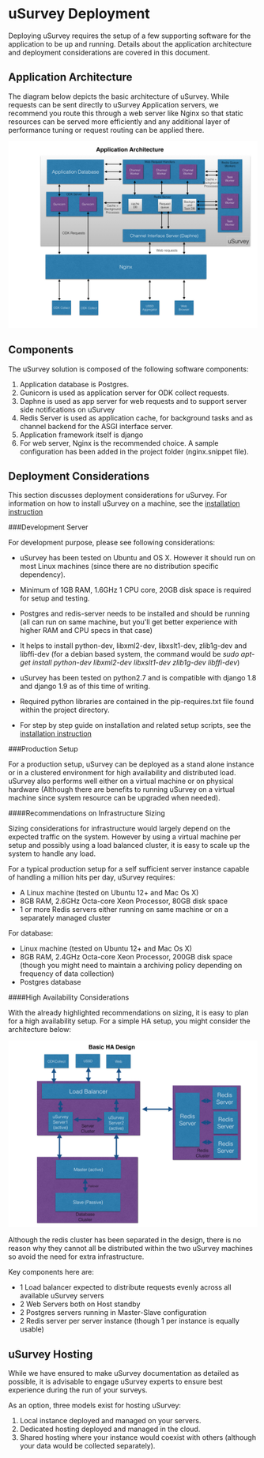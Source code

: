 uSurvey Deployment
==================

Deploying uSurvey requires the setup of a few supporting software for the application to be up and running. Details about the application architecture and deployment considerations are covered in this document.

Application Architecture
------------------------

The diagram below depicts the basic architecture of uSurvey. While requests can be sent directly to uSurvey Application servers, we recommend you route this through a web server like Nginx so that static resources can be served more efficiently and any additional layer of performance tuning or request routing can be applied there.
 
![uSurvey Architecture](./uSurvey-Software-Architecture.jpg)

Components
----------
The uSurvey solution is composed of the following software components:

1. Application database is Postgres.
2. Gunicorn is used as application server for ODK collect requests.
3. Daphne is used as app server for web requests and to support server side notifications on uSurvey
4. Redis Server is used as application cache, for background tasks and as channel backend for the ASGI interface server.
5. Application framework itself is django 
6. For web server, Nginx is the recommended choice. A sample configuration has been added in the project folder (nginx.snippet file).

Deployment Considerations
-------------------------

This section discusses deployment considerations for uSurvey. For information on how to install uSurvey on a machine, see the [installation instruction](./installation.md "Installation Instruction")

###Development Server

For development purpose, please see following considerations:

* uSurvey has been tested on Ubuntu and OS X. However it should run on most Linux machines (since there are no distribution specific dependency).

* Minimum of 1GB RAM, 1.6GHz 1 CPU core, 20GB disk space is required for setup and testing.

* Postgres and redis-server needs to be installed and should be running (all can run on same machine, but you'll get better experience with higher RAM and CPU specs in that case)

* It helps to install python-dev, libxml2-dev, libxslt1-dev, zlib1g-dev and libffi-dev (for a debian based system, the command would be *sudo apt-get install python-dev libxml2-dev libxslt1-dev zlib1g-dev libffi-dev*)

* uSurvey has been tested on python2.7 and is compatible with django 1.8 and django 1.9 as of this time of writing. 

* Required python libraries are contained in the pip-requires.txt file found within the project directory.

* For step by step guide on installation and related setup scripts, see the [installation instruction](./installation.md "Installation Instruction")


###Production Setup

For a production setup, uSurvey can be deployed as a stand alone instance or in a clustered environment for high availability and distributed load. uSurvey also performs well either on a virtual machine or on physical hardware (Although there are benefits to running uSurvey on a virtual machine since system resource can be upgraded when needed).
  
####Recommendations on Infrastructure Sizing
  
Sizing considerations for infrastructure would largely depend on the expected traffic on the system. However by using a virtual machine per setup and possibly using a load balanced cluster, it is easy to scale up the system to handle any load.
 
For a typical production setup for a self sufficient server instance capable of handling a million hits per day, uSurvey requires:
 
* A Linux machine (tested on Ubuntu 12+ and Mac Os X)
* 8GB RAM, 2.6GHz Octa-core Xeon Processor, 80GB disk space
* 1 or more Redis servers either running on same machine or on a separately managed cluster

For database:

* Linux machine (tested on Ubuntu 12+ and Mac Os X)
* 8GB RAM, 2.4GHz Octa-core Xeon Processor, 200GB disk space (though you might need to maintain a archiving policy depending on frequency of data collection)
* Postgres database


####High Availability Considerations

With the already highlighted recommendations on sizing, it is easy to plan for a high availability setup. For a simple HA setup, you might consider the architecture below:


![Deployment Architecture](./uSurvey-Deployment-Architecture.jpg)

Although the redis cluster has been separated in the design, there is no reason why they cannot all be distributed within the two uSurvey machines so avoid the need for extra infrastructure.  

Key components here are:

* 1 Load balancer expected to distribute requests evenly across all available uSurvey servers 
* 2 Web Servers both on Host standby
* 2 Postgres servers running in Master-Slave configuration
* 2 Redis server per server instance (though 1 per instance is equally usable)

  
  
uSurvey Hosting
---------------

While we have ensured to make uSurvey documentation as detailed as possible, it is advisable to engage uSurvey experts to ensure best experience during the run of your surveys.
  
As an option, three models exist for hosting uSurvey:
  
1. Local instance deployed and managed on your servers.
2. Dedicated hosting deployed and managed in the cloud.
3. Shared hosting where your instance would coexist with others (although your data would be collected separately).
   